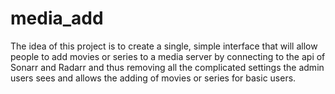 # media_add
The idea of this project is to create a single, simple interface that will allow people to add movies or series to a media server
by connecting to the api of Sonarr and Radarr and thus removing all the complicated settings the admin users sees and allows the 
adding of movies or series for basic users.
